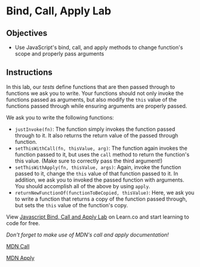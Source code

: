  # Bind, Call, Apply Lab

## Objectives

- Use JavaScript's bind, call, and apply methods to change function's scope and
  properly pass arguments

## Instructions

In this lab, our _tests_ define functions that are then passed through to
functions we ask you to write. Your functions should not only invoke the
functions passed as arguments, but also modify the `this` value of the functions
passed through while ensuring arguments are properly passed.

We ask you to write the following functions:

- `justInvoke(fn)`: The function simply invokes the function passed through to it.
  It also returns the return value of the passed through function.
- `setThisWithCall(fn, thisValue, arg)`: The function again invokes the function
  passed to it, but uses the `call` method to return the function's this value.
  (Make sure to correctly pass the third argument!)
- `setThisWithApply(fn, thisValue, args)`: Again, invoke the function passed to
  it, change the `this` value of that function passed to it. In addition, we ask
  you to invoked the passed function with arguments. You should accomplish all of
  the above by using `apply`.
- `returnNewFunctionOf(functionToBeCopied, thisValue)`: Here, we ask you to write
  a function that returns a copy of the function passed through, but sets the
  `this` value of the function's copy.

<p class='util--hide'>View <a href='https://learn.co/lessons/js-object-oriented-bind-call-apply-lab'>Javascript Bind, Call and Apply Lab</a> on Learn.co and start learning to code for free.</p>

_Don't forget to make use of MDN's call and apply documentation!_

[MDN Call](https://developer.mozilla.org/en-US/docs/Web/JavaScript/Reference/Global_Objects/Function/call)

[MDN Apply](https://developer.mozilla.org/en-US/docs/Web/JavaScript/Reference/Global_Objects/Function/apply)
